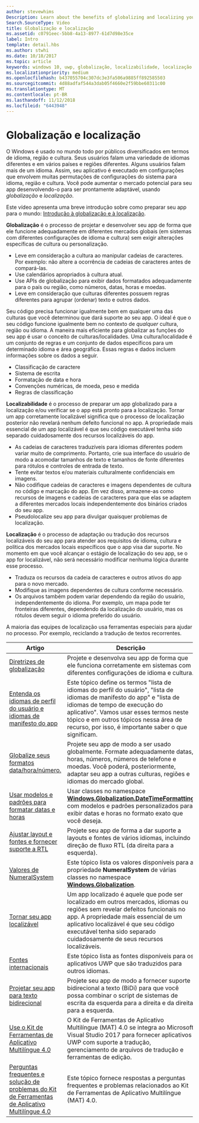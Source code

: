 ```yaml
---
author: stevewhims
Description: Learn about the benefits of globalizing and localizing your app, and exactly what these terms mean.
Search.SourceType: Video
title: Globalização e localização
ms.assetid: c0791eec-5bb8-4a13-8977-61d7d98e35ce
label: Intro
template: detail.hbs
ms.author: stwhi
ms.date: 10/18/2017
ms.topic: article
keywords: windows 10, uwp, globalização, localizabilidade, localização
ms.localizationpriority: medium
ms.openlocfilehash: b437055704c307dc3e3fa506a9885ff892585503
ms.sourcegitcommit: 4d88adfaf544a3dab05f4660e2f59bbe60311c00
ms.translationtype: MT
ms.contentlocale: pt-BR
ms.lasthandoff: 11/12/2018
ms.locfileid: "6443948"
---
```

# <a name="globalization-and-localization"></a>Globalização e localização

O Windows é usado no mundo todo por públicos diversificados em termos de idioma, região e cultura. Seus usuários falam uma variedade de idiomas diferentes e em vários países e regiões diferentes. Alguns usuários falam mais de um idioma. Assim, seu aplicativo é executado em configurações que envolvem muitas permutações de configurações do sistema para idioma, região e cultura. Você pode aumentar o mercado potencial para seu app desenvolvendo-o para ser prontamente adaptável, usando *globalização* e *localização*.

Este vídeo apresenta uma breve introdução sobre como preparar seu app para o mundo: [Introdução à globalização e à localização](https://channel9.msdn.com/Blogs/One-Dev-Minute/Introduction-to-globalization-and-localization).

**Globalização** é o processo de projetar e desenvolver seu app de forma que ele funcione adequadamente em diferentes mercados globais (em sistemas com diferentes configurações de idioma e cultura) sem exigir alterações específicas de cultura ou personalização.

- Leve em consideração a cultura ao manipular cadeias de caracteres. Por exemplo: não altere a ocorrência de cadeias de caracteres antes de compará-las.
- Use calendários apropriados à cultura atual.
- Use APIs de globalização para exibir dados formatados adequadamente para o país ou região, como números, datas, horas e moedas.
- Leve em consideração que culturas diferentes possuem regras diferentes para agrupar (ordenar) texto e outros dados.

Seu código precisa funcionar igualmente bem em qualquer uma das culturas que você determinou que dará suporte ao seu app. O ideal é que o seu código funcione igualmente bem no contexto de *qualquer* cultura, região ou idioma. A maneira mais eficiente para globalizar as funções do seu app é usar o conceito de culturas/localidades. Uma cultura/localidade é um conjunto de regras e um conjunto de dados específicos para um determinado idioma e área geográfica. Essas regras e dados incluem informações sobre os dados a seguir.

- Classificação de caractere
- Sistema de escrita
- Formatação de data e hora
- Convenções numéricas, de moeda, peso e medida
- Regras de classificação

**Localizabilidade** é o processo de preparar um app globalizado para a localização e/ou verificar se o app está pronto para a localização. Tornar um app corretamente localizável significa que o processo de localização posterior não revelará nenhum defeito funcional no app. A propriedade mais essencial de um app localizável é que seu código executável tenha sido separado cuidadosamente dos recursos localizáveis do app.

- As cadeias de caracteres traduzíveis para idiomas diferentes podem variar muito de comprimento. Portanto, crie sua interface do usuário de modo a acomodar tamanhos de texto e tamanhos de fonte diferentes para rótulos e controles de entrada de texto.
- Tente evitar textos e/ou materiais culturalmente confidenciais em imagens.
- Não codifique cadeias de caracteres e imagens dependentes de cultura no código e marcação do app. Em vez disso, armazene-as como recursos de imagens e cadeias de caracteres para que elas se adaptem a diferentes mercados locais independentemente dos binários criados do seu app.
- Pseudolocalize seu app para divulgar quaisquer problemas de localização.

**Localização** é o processo de adaptação ou tradução dos recursos localizáveis do seu app para atender aos requisitos de idioma, cultura e política dos mercados locais específicos que o app visa dar suporte. No momento em que você alcançar o estágio de localização do seu app, se o app for localizável, não será necessário modificar nenhuma lógica durante esse processo.

- Traduza os recursos da cadeia de caracteres e outros ativos do app para o novo mercado.
- Modifique as imagens dependentes de cultura conforme necessário.
- Os arquivos também podem variar dependendo da região do usuário, independentemente do idioma. Por exemplo, um mapa pode ter fronteiras diferentes, dependendo da localização do usuário, mas os rótulos devem seguir o idioma preferido do usuário.

A maioria das equipes de localização usa ferramentas especiais para ajudar no processo. Por exemplo, reciclando a tradução de textos recorrentes.

| Artigo | Descrição |
|---------|-------------|
| [Diretrizes de globalização](guidelines-and-checklist-for-globalizing-your-app.md) | Projete e desenvolva seu app de forma que ele funciona corretamente em sistemas com diferentes configurações de idioma e cultura. |
| [Entenda os idiomas de perfil do usuário e idiomas de manifesto do app](manage-language-and-region.md) | Este tópico define os termos "lista de idiomas do perfil do usuário", "lista de idiomas de manifesto do app" e "lista de idiomas de tempo de execução do aplicativo". Vamos usar esses termos neste tópico e em outros tópicos nessa área de recurso, por isso, é importante saber o que significam. |
| [Globalize seus formatos data/hora/número.](use-global-ready-formats.md) | Projete seu app de modo a ser usado globalmente. Formate adequadamente datas, horas, números, números de telefone e moedas. Você poderá, posteriormente, adaptar seu app a outras culturas, regiões e idiomas do mercado global. |
| [Usar modelos e padrões para formatar datas e horas](use-patterns-to-format-dates-and-times.md) | Usar classes no namespace [**Windows.Globalization.DateTimeFormatting**](/uwp/api/windows.globalization.datetimeformatting?branch=live) com modelos e padrões personalizados para exibir datas e horas no formato exato que você deseja. |
| [Ajustar layout e fontes e fornecer suporte a RTL](adjust-layout-and-fonts--and-support-rtl.md) | Projete seu app de forma a dar suporte a layouts e fontes de vários idiomas, incluindo direção de fluxo RTL (da direita para a esquerda). |
| [Valores de NumeralSystem](glob-numeralsystem-values.md) | Este tópico lista os valores disponíveis para a propriedade **NumeralSystem** de várias classes no namespace [**Windows.Globalization**](/uwp/api/windows.globalization?branch=live). |
| [Tornar seu app localizável](prepare-your-app-for-localization.md) | Um app localizado é aquele que pode ser localizado em outros mercados, idiomas ou regiões sem revelar defeitos funcionais no app. A propriedade mais essencial de um aplicativo localizável é que seu código executável tenha sido separado cuidadosamente de seus recursos localizáveis. |
| [Fontes internacionais](loc-international-fonts.md) | Este tópico lista as fontes disponíveis para os aplicativos UWP que são traduzidos para outros idiomas. |
| [Projetar seu app para texto bidirecional](design-for-bidi-text.md) | Projete seu app de modo a fornecer suporte bidirecional a texto (BiDi) para que você possa combinar o script de sistemas de escrita da esquerda para a direita e da direita para a esquerda. |
| [Use o Kit de Ferramentas de Aplicativo Multilíngue 4.0](use-mat.md) | O Kit de Ferramentas de Aplicativo Multilíngue (MAT) 4.0 se integra ao Microsoft Visual Studio 2017 para fornecer aplicativos UWP com suporte a tradução, gerenciamento de arquivos de tradução e ferramentas de edição. |
| [Perguntas frequentes e solução de problemas do Kit de Ferramentas de Aplicativo Multilíngue 4.0](mat-faq-troubleshooting.md) | Este tópico fornece respostas a perguntas frequentes e problemas relacionados ao Kit de Ferramentas de Aplicativo Multilíngue (MAT) 4.0. |
